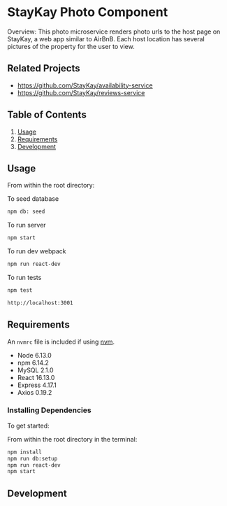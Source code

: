 

# StayKay Photo Component

Overview:
This photo microservice renders photo urls to the host page on StayKay, a web app similar to AirBnB. Each host location has several pictures of the property for the user to view.


## Related Projects

  - https://github.com/StayKay/availability-service
  - https://github.com/StayKay/reviews-service


## Table of Contents

1. [Usage](#Usage)
1. [Requirements](#requirements)
1. [Development](#development)

## Usage

From within the root directory:

To seed database

```sh
npm db: seed
```

To run server
```sh
npm start
```

To run dev webpack
```sh
npm run react-dev
```

To run tests
```sh
npm test
```

```sh
http://localhost:3001
```

## Requirements

An `nvmrc` file is included if using [nvm](https://github.com/creationix/nvm).
- Node 6.13.0
- npm 6.14.2
- MySQL 2.1.0
- React 16.13.0
- Express 4.17.1
- Axios 0.19.2


### Installing Dependencies

To get started:

From within the root directory in the terminal:
```sh
npm install
npm run db:setup
npm run react-dev
npm start
```


## Development

